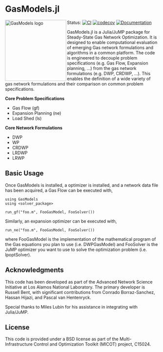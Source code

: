 # GasModels.jl

<img src="https://lanl-ansi.github.io/GasModels.jl/dev/assets/logo.svg" align="left" width="200" alt="GasModels logo">

Status:
[![CI](https://github.com/lanl-ansi/GasModels.jl/workflows/CI/badge.svg)](https://github.com/lanl-ansi/GasModels.jl/actions?query=workflow%3ACI)
[![codecov](https://codecov.io/gh/lanl-ansi/GasModels.jl/branch/master/graph/badge.svg)](https://codecov.io/gh/lanl-ansi/GasModels.jl)
[![Documentation](https://github.com/lanl-ansi/GasModels.jl/workflows/Documentation/badge.svg)](https://lanl-ansi.github.io/GasModels.jl/stable/)
</p>

GasModels.jl is a Julia/JuMP package for Steady-State Gas Network Optimization.
It is designed to enable computational evaluation of emerging Gas network formulations and algorithms in a common platform.
The code is engineered to decouple problem specifications (e.g. Gas Flow, Expansion planning, ...) from the gas network formulations (e.g. DWP, CRDWP, ...).
This enables the definition of a wide variety of gas network formulations and their comparison on common problem specifications.

**Core Problem Specifications**
* Gas Flow (gf)
* Expansion Planning (ne)
* Load Shed (ls)

**Core Network Formulations**
* DWP
* WP
* CRDWP
* LRDWP
* LRWP

## Basic Usage


Once GasModels is installed, a optimizer is installed, and a network data file  has been acquired, a Gas Flow can be executed with,
```
using GasModels
using <solver_package>

run_gf("foo.m", FooGasModel, FooSolver())
```

Similarly, an expansion optimizer can be executed with,
```
run_ne("foo.m", FooGasModel, FooSolver())
```

where FooGasModel is the implementation of the mathematical program of the Gas equations you plan to use (i.e. DWPGasModel) and FooSolver is the JuMP optimizer you want to use to solve the optimization problem (i.e. IpoptSolver).


## Acknowledgments

This code has been developed as part of the Advanced Network Science Initiative at Los Alamos National Laboratory.
The primary developer is Russell Bent, with significant contributions from Conrado Borraz-Sanchez, Hassan Hijazi, and Pascal van Hentenryck.

Special thanks to Miles Lubin for his assistance in integrating with Julia/JuMP.


## License

This code is provided under a BSD license as part of the Multi-Infrastructure Control and Optimization Toolkit (MICOT) project, C15024.
